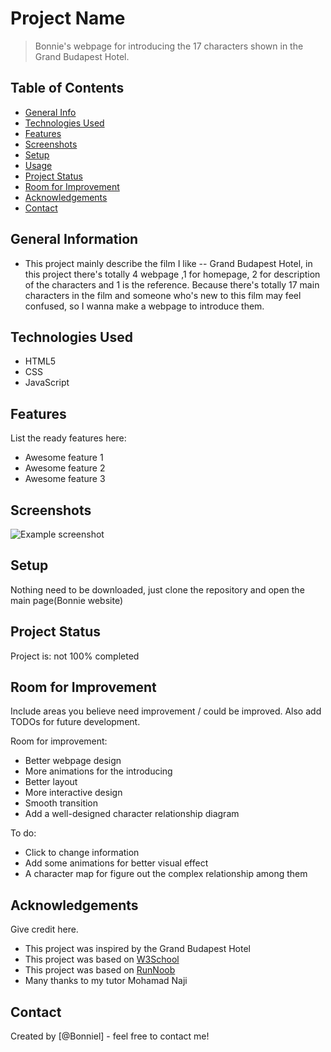 # Project Name
> Bonnie's webpage for introducing the 17 characters shown in the Grand Budapest Hotel.

## Table of Contents
* [General Info](#general-information)
* [Technologies Used](#technologies-used)
* [Features](#features)
* [Screenshots](#screenshots)
* [Setup](#setup)
* [Usage](#usage)
* [Project Status](#project-status)
* [Room for Improvement](#room-for-improvement)
* [Acknowledgements](#acknowledgements)
* [Contact](#contact)
<!-- * [License](#license) -->


## General Information
- This project mainly describe the film I like -- Grand Budapest Hotel, in this project there's totally 4 webpage ,1 for homepage, 2 for description of the characters and 1 is the reference. Because there's totally 17 main characters in the film and someone who's new to this film may feel confused, so I wanna make a webpage to introduce them.

## Technologies Used
- HTML5
- CSS
- JavaScript


## Features
List the ready features here:
- Awesome feature 1
- Awesome feature 2
- Awesome feature 3


## Screenshots
![Example screenshot](./img/screenshot.png)
<!-- If you have screenshots you'd like to share, include them here. -->


## Setup
Nothing need to be downloaded, just clone the repository and open the main page(Bonnie website)




## Project Status
Project is: not 100% completed


## Room for Improvement
Include areas you believe need improvement / could be improved. Also add TODOs for future development.

Room for improvement:
- Better webpage design
- More animations for the introducing
- Better layout
- More interactive design
- Smooth transition
- Add a well-designed character relationship diagram

To do:
- Click to change information
- Add some animations for better visual effect
- A character map for figure out the complex relationship among them


## Acknowledgements
Give credit here.
- This project was inspired by the Grand Budapest Hotel
- This project was based on [W3School](https://www.w3schools.com/)
- This project was based on [RunNoob](https://www.runoob.com/js/js-tutorial.html)
- Many thanks to my tutor Mohamad Naji


## Contact
Created by [@Bonniel] - feel free to contact me!

